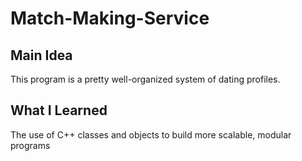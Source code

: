 # Match-Making-Service
## Main Idea
This program is a pretty well-organized system of dating profiles.

## What I Learned
The use of C++ classes and objects to build more scalable, modular programs
